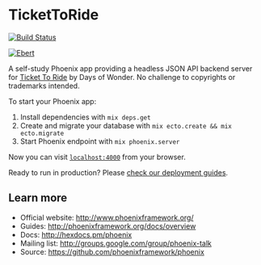 # TicketToRide

[![Build Status](https://semaphoreci.com/api/v1/projects/4b6296b3-1b2b-4d0b-a448-a06296679302/533009/badge.svg)](https://semaphoreci.com/kbaird/ticket-to-ride-backend)

[![Ebert](https://ebertapp.io/github/kbaird/ticket-to-ride-backend.svg)](https://ebertapp.io/github/kbaird/ticket-to-ride-backend)

A self-study Phoenix app providing a headless JSON API backend server for
[Ticket To Ride](http://www.daysofwonder.com/tickettoride/en/usa/) by Days of Wonder. No challenge to copyrights or trademarks intended.

To start your Phoenix app:

  1. Install dependencies with `mix deps.get`
  2. Create and migrate your database with `mix ecto.create && mix ecto.migrate`
  3. Start Phoenix endpoint with `mix phoenix.server`

Now you can visit [`localhost:4000`](http://localhost:4000) from your browser.

Ready to run in production? Please [check our deployment guides](http://www.phoenixframework.org/docs/deployment).

## Learn more

  * Official website: http://www.phoenixframework.org/
  * Guides: http://phoenixframework.org/docs/overview
  * Docs: http://hexdocs.pm/phoenix
  * Mailing list: http://groups.google.com/group/phoenix-talk
  * Source: https://github.com/phoenixframework/phoenix
